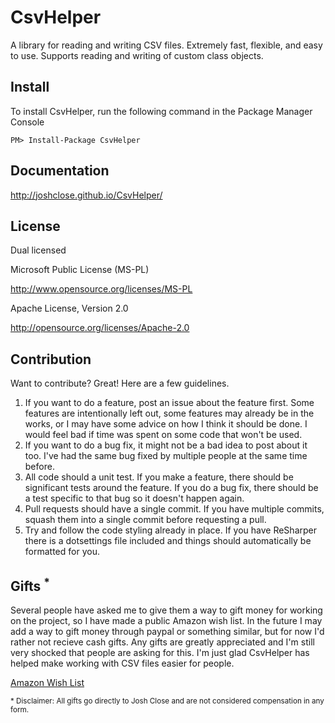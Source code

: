 # CsvHelper

A library for reading and writing CSV files. Extremely fast, flexible, and easy to use. Supports reading and writing of custom class objects.

## Install

To install CsvHelper, run the following command in the Package Manager Console

    PM> Install-Package CsvHelper

## Documentation

http://joshclose.github.io/CsvHelper/

## License

Dual licensed

Microsoft Public License (MS-PL)

http://www.opensource.org/licenses/MS-PL

Apache License, Version 2.0

http://opensource.org/licenses/Apache-2.0

## Contribution

Want to contribute? Great! Here are a few guidelines.

1. If you want to do a feature, post an issue about the feature first. Some features are intentionally left out, some features may already be in the works, or I may have some advice on how I think it should be done. I would feel bad if time was spent on some code that won't be used.
2. If you want to do a bug fix, it might not be a bad idea to post about it too. I've had the same bug fixed by multiple people at the same time before.
3. All code should a unit test. If you make a feature, there should be significant tests around the feature. If you do a bug fix, there should be a test specific to that bug so it doesn't happen again.
4. Pull requests should have a single commit. If you have multiple commits, squash them into a single commit before requesting a pull.
5. Try and follow the code styling already in place. If you have ReSharper there is a dotsettings file included and things should automatically be formatted for you.

## Gifts <sup>*</sup>

Several people have asked me to give them a way to gift money for working on the project, so I have made a public Amazon wish list.
In the future I may add a way to gift money through paypal or something similar, but for now I'd rather not recieve cash gifts.
Any gifts are greatly appreciated and I'm still very shocked that people are asking for this. I'm just glad CsvHelper has helped
make working with CSV files easier for people. 

[Amazon Wish List](https://amzn.com/w/36WDXJGN8KQO6)

<sub>* Disclaimer: All gifts go directly to Josh Close and are not considered compensation in any form.</sub>
